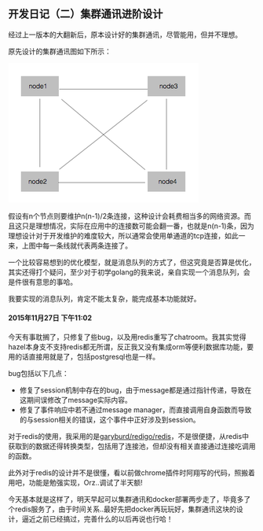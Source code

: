 开发日记（二）集群通讯进阶设计
-------------------------
经过上一版本的大翻新后，原本设计好的集群通讯，尽管能用，但并不理想。

原先设计的集群通讯图如下所示：

![原集群通讯图](../images/cluster-communication-design.png)

假设有n个节点则要维护n(n-1)/2条连接，这种设计会耗费相当多的网络资源。而且这只是理想情况，实际在应用中的连接数可能会翻一番，也就是n(n-1)条，因为理想设计对于开发维护的难度较大，所以通常会使用单通道的tcp连接，如此一来，上图中每一条线就代表两条连接了。

一个比较容易想到的优化模型，就是消息队列的方式了，但这究竟是否算是优化，其实还得打个疑问，至少对于初学golang的我来说，亲自实现一个消息队列，会是件很有意思的事哈。

我要实现的消息队列，肯定不能太复杂，能完成基本功能就好。

#### 2015年11月27日 下午11:02
今天有事耽搁了，只修复了些bug，以及用redis重写了chatroom。我其实觉得hazel本身支不支持redis都无所谓，反正我又没有集成orm等便利数据库功能，要用的话直接用就是了，包括postgresql也是一样。

bug包括以下几点：
- 修复了session机制中存在的bug，由于message都是通过指针传递，导致在这期间误修改了message实际内容。
- 修复了事件响应中若不通过message manager，而直接调用自身函数而导致的与session相关的错误，这个事件中正好涉及到session。

对于redis的使用，我采用的是[garyburd/redigo/redis]("github.com/garyburd/redigo/redis")，不是很便捷，从redis中获取到的数据还得转换类型，包括用了连接池，但却没有相关直接通过连接吃调用的函数。

此外对于redis的设计并不是很懂，看以前做chrome插件时阿翔写的代码，照搬着用吧，功能是勉强实现，Orz..调试了半天额!

今天基本就是这样了，明天早起可以集群通讯和docker部署两步走了，毕竟多了个redis服务了，由于时间关系..最好先把docker再玩玩好，集群通讯这块的设计，逼近之前已经搞过，完善什么的以后再说也行哈！
